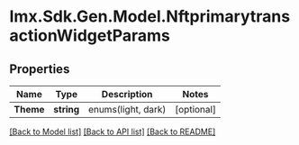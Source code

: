 # Imx.Sdk.Gen.Model.NftprimarytransactionWidgetParams

## Properties

Name | Type | Description | Notes
------------ | ------------- | ------------- | -------------
**Theme** | **string** | enums(light, dark) | [optional] 

[[Back to Model list]](../README.md#documentation-for-models) [[Back to API list]](../README.md#documentation-for-api-endpoints) [[Back to README]](../README.md)

